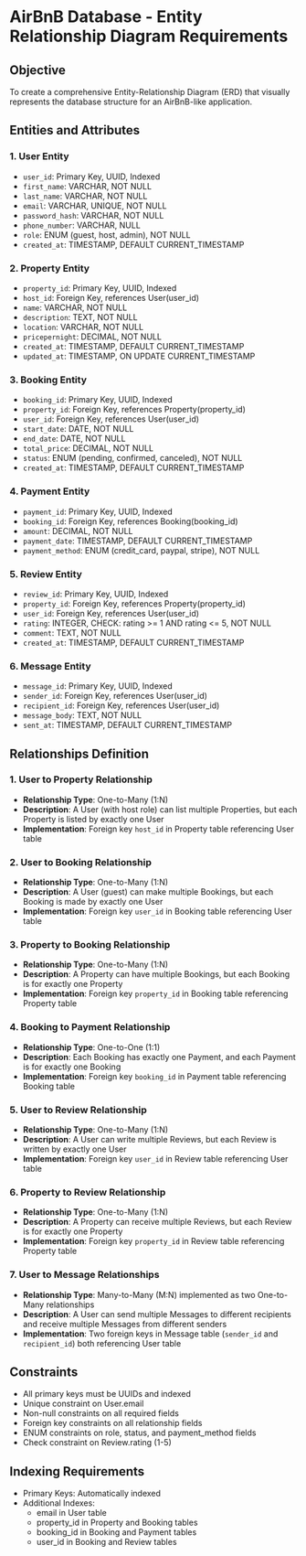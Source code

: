 # AirBnB Database - Entity Relationship Diagram Requirements

## Objective
To create a comprehensive Entity-Relationship Diagram (ERD) that visually represents the database structure for an AirBnB-like application.

## Entities and Attributes

### 1. User Entity
- `user_id`: Primary Key, UUID, Indexed
- `first_name`: VARCHAR, NOT NULL
- `last_name`: VARCHAR, NOT NULL
- `email`: VARCHAR, UNIQUE, NOT NULL
- `password_hash`: VARCHAR, NOT NULL
- `phone_number`: VARCHAR, NULL
- `role`: ENUM (guest, host, admin), NOT NULL
- `created_at`: TIMESTAMP, DEFAULT CURRENT_TIMESTAMP

### 2. Property Entity
- `property_id`: Primary Key, UUID, Indexed
- `host_id`: Foreign Key, references User(user_id)
- `name`: VARCHAR, NOT NULL
- `description`: TEXT, NOT NULL
- `location`: VARCHAR, NOT NULL
- `pricepernight`: DECIMAL, NOT NULL
- `created_at`: TIMESTAMP, DEFAULT CURRENT_TIMESTAMP
- `updated_at`: TIMESTAMP, ON UPDATE CURRENT_TIMESTAMP

### 3. Booking Entity
- `booking_id`: Primary Key, UUID, Indexed
- `property_id`: Foreign Key, references Property(property_id)
- `user_id`: Foreign Key, references User(user_id)
- `start_date`: DATE, NOT NULL
- `end_date`: DATE, NOT NULL
- `total_price`: DECIMAL, NOT NULL
- `status`: ENUM (pending, confirmed, canceled), NOT NULL
- `created_at`: TIMESTAMP, DEFAULT CURRENT_TIMESTAMP

### 4. Payment Entity
- `payment_id`: Primary Key, UUID, Indexed
- `booking_id`: Foreign Key, references Booking(booking_id)
- `amount`: DECIMAL, NOT NULL
- `payment_date`: TIMESTAMP, DEFAULT CURRENT_TIMESTAMP
- `payment_method`: ENUM (credit_card, paypal, stripe), NOT NULL

### 5. Review Entity
- `review_id`: Primary Key, UUID, Indexed
- `property_id`: Foreign Key, references Property(property_id)
- `user_id`: Foreign Key, references User(user_id)
- `rating`: INTEGER, CHECK: rating >= 1 AND rating <= 5, NOT NULL
- `comment`: TEXT, NOT NULL
- `created_at`: TIMESTAMP, DEFAULT CURRENT_TIMESTAMP

### 6. Message Entity
- `message_id`: Primary Key, UUID, Indexed
- `sender_id`: Foreign Key, references User(user_id)
- `recipient_id`: Foreign Key, references User(user_id)
- `message_body`: TEXT, NOT NULL
- `sent_at`: TIMESTAMP, DEFAULT CURRENT_TIMESTAMP

## Relationships Definition

### 1. User to Property Relationship
- **Relationship Type**: One-to-Many (1:N)
- **Description**: A User (with host role) can list multiple Properties, but each Property is listed by exactly one User
- **Implementation**: Foreign key `host_id` in Property table referencing User table

### 2. User to Booking Relationship
- **Relationship Type**: One-to-Many (1:N)
- **Description**: A User (guest) can make multiple Bookings, but each Booking is made by exactly one User
- **Implementation**: Foreign key `user_id` in Booking table referencing User table

### 3. Property to Booking Relationship
- **Relationship Type**: One-to-Many (1:N)
- **Description**: A Property can have multiple Bookings, but each Booking is for exactly one Property
- **Implementation**: Foreign key `property_id` in Booking table referencing Property table

### 4. Booking to Payment Relationship
- **Relationship Type**: One-to-One (1:1)
- **Description**: Each Booking has exactly one Payment, and each Payment is for exactly one Booking
- **Implementation**: Foreign key `booking_id` in Payment table referencing Booking table

### 5. User to Review Relationship
- **Relationship Type**: One-to-Many (1:N)
- **Description**: A User can write multiple Reviews, but each Review is written by exactly one User
- **Implementation**: Foreign key `user_id` in Review table referencing User table

### 6. Property to Review Relationship
- **Relationship Type**: One-to-Many (1:N)
- **Description**: A Property can receive multiple Reviews, but each Review is for exactly one Property
- **Implementation**: Foreign key `property_id` in Review table referencing Property table

### 7. User to Message Relationships
- **Relationship Type**: Many-to-Many (M:N) implemented as two One-to-Many relationships
- **Description**: A User can send multiple Messages to different recipients and receive multiple Messages from different senders
- **Implementation**: Two foreign keys in Message table (`sender_id` and `recipient_id`) both referencing User table

## Constraints
- All primary keys must be UUIDs and indexed
- Unique constraint on User.email
- Non-null constraints on all required fields
- Foreign key constraints on all relationship fields
- ENUM constraints on role, status, and payment_method fields
- Check constraint on Review.rating (1-5)

## Indexing Requirements
- Primary Keys: Automatically indexed
- Additional Indexes:
  - email in User table
  - property_id in Property and Booking tables
  - booking_id in Booking and Payment tables
  - user_id in Booking and Review tables

